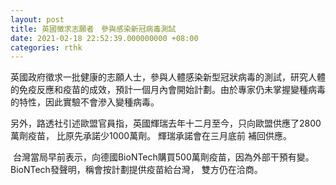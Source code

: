 ```yaml
---
layout: post
title: 英國徵求志願者　參與感染新冠病毒測試
date: 2021-02-18 22:52:39.000000000 +08:00
categories: rthk
---
```


英國政府徵求一批健康的志願人士，參與人體感染新型冠狀病毒的測試，研究人體的免疫反應和疫苗的成效，預計一個月內會開始計劃。由於專家仍未掌握變種病毒的特性，因此實驗不會滲入變種病毒。

另外，路透社引述歐盟官員指，英國輝瑞去年十二月至今，只向歐盟供應了2800萬劑疫苗， 比原先承諾少1000萬劑。 輝瑞承諾會在三月底前 補回供應。

 台灣當局早前表示，向德國BioNTech購買500萬劑疫苗，因為外部干預有變。 BioNTech發聲明，稱會按計劃提供疫苗給台灣， 雙方仍在洽商。

